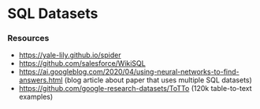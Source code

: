 # SQL Datasets

### Resources

- https://yale-lily.github.io/spider
- https://github.com/salesforce/WikiSQL
- https://ai.googleblog.com/2020/04/using-neural-networks-to-find-answers.html (blog article about paper that uses multiple SQL datasets)
- https://github.com/google-research-datasets/ToTTo (120k table-to-text examples)

